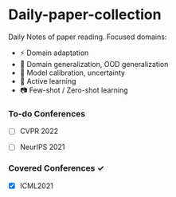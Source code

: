 # Daily-paper-collection
Daily Notes of paper reading. Focused domains:
- :zap: Domain adaptation
- :dog: Domain generalization, OOD generalization
- :triangular_ruler: Model calibration, uncertainty
- :hatching_chick: Active learning
- :camera: Few-shot / Zero-shot learning



### To-do Conferences
- [ ] CVPR 2022
- [ ] NeurIPS 2021


### Covered Conferences ✓
- [x] ICML2021
